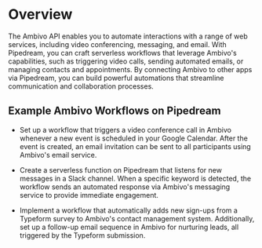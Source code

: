 # Overview

The Ambivo API enables you to automate interactions with a range of web services, including video conferencing, messaging, and email. With Pipedream, you can craft serverless workflows that leverage Ambivo's capabilities, such as triggering video calls, sending automated emails, or managing contacts and appointments. By connecting Ambivo to other apps via Pipedream, you can build powerful automations that streamline communication and collaboration processes.

## Example Ambivo Workflows on Pipedream

- Set up a workflow that triggers a video conference call in Ambivo whenever a new event is scheduled in your Google Calendar. After the event is created, an email invitation can be sent to all participants using Ambivo's email service.

- Create a serverless function on Pipedream that listens for new messages in a Slack channel. When a specific keyword is detected, the workflow sends an automated response via Ambivo's messaging service to provide immediate engagement.

- Implement a workflow that automatically adds new sign-ups from a Typeform survey to Ambivo's contact management system. Additionally, set up a follow-up email sequence in Ambivo for nurturing leads, all triggered by the Typeform submission.
